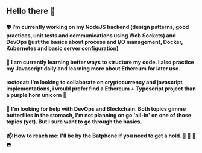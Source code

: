 ## Hello there :milky_way:

####  :alien: I’m currently working on my NodeJS backend (design patterns, good practices, unit tests and communications using Web Sockets) and DevOps (just the basics about process and I/O management, Docker, Kubernetes and basic server configuration)
#### 🧠 I am currently learning better ways to structure my code. I also practice my Javascript daily and learning more about Ethereum for later use.
####  :octocat: I'm looking to collaborate on cryptocurrency and javascript implementations, i would prefer find a Ethereum + Typescript project than a purple horn unicorn :unicorn:
#### :thinking: I'm looking for help with DevOps and Blockchain. Both topics gimme butterflies in the stomach, I'm not planning on go 'all-in' on one of those topics (yet). But I sure want to go through the basics.
#### :mailbox_with_mail: How to reach me: I'll be by the Batphone if you need to get a hold. :movie_camera: :vhs: 🦇☎️

<!--
**DiegoPrestesGit/DiegoPrestesGit** is a ✨ _special_ ✨ repository because its `README.md` (this file) appears on your GitHub profile.

Here are some ideas to get you started:

- 🔭 I’m currently working on .
- 🌱 I’m currently learning ...
- 👯 I’m looking to collaborate on ...
- 🤔 I’m looking for help with ...
- 📫 How to reach me: ...
-->
